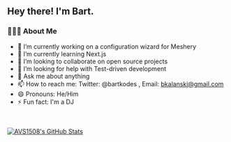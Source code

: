 <h2> Hey there! I'm Bart.</h2>

<h3> 👨🏻‍💻 About Me </h3>

- 🔭 I’m currently working on a configuration wizard for Meshery
- 🌱 I’m currently learning Next.js
- 👯 I’m looking to collaborate on open source projects
- 🤔 I’m looking for help with Test-driven development
- 💬 Ask me about anything
- 📫 How to reach me: Twitter: @bartkodes , Email: bkalanski@gmail.com
- 😄 Pronouns: He/Him
- ⚡ Fun fact: I'm a DJ

<br/>

[![AVS1508's GitHub Stats](https://github-readme-stats.vercel.app/api?username=bartkalanski&show_icons=true)](https://github.com/bartkalanski)
